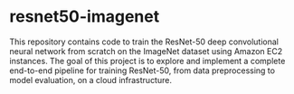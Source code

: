 # resnet50-imagenet
This repository contains code to train the ResNet-50 deep convolutional neural network from scratch on the ImageNet dataset using Amazon EC2 instances. The goal of this project is to explore and implement a complete end-to-end pipeline for training ResNet-50, from data preprocessing to model evaluation, on a cloud infrastructure.
